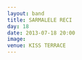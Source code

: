 ```yaml
---
layout: band
title: SARMALELE RECI
day: 18
date: 2013-07-18 20:00
image: 
venue: KISS TERRACE
---
```




